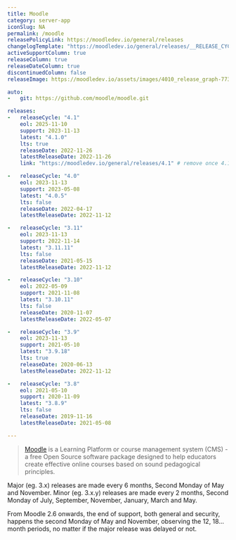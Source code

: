 ```yaml
---
title: Moodle
category: server-app
iconSlug: NA
permalink: /moodle
releasePolicyLink: https://moodledev.io/general/releases
changelogTemplate: "https://moodledev.io/general/releases/__RELEASE_CYCLE__/__LATEST__"
activeSupportColumn: true
releaseColumn: true
releaseDateColumn: true
discontinuedColumn: false
releaseImage: https://moodledev.io/assets/images/4010_release_graph-773a9f767c2a486113610b0eab0e324d.png

auto:
-   git: https://github.com/moodle/moodle.git

releases:
-   releaseCycle: "4.1"
    eol: 2025-11-10
    support: 2023-11-13
    latest: "4.1.0"
    lts: true
    releaseDate: 2022-11-26
    latestReleaseDate: 2022-11-26
    link: "https://moodledev.io/general/releases/4.1" # remove once 4.1.1 is released

-   releaseCycle: "4.0"
    eol: 2023-11-13
    support: 2023-05-08
    latest: "4.0.5"
    lts: false
    releaseDate: 2022-04-17
    latestReleaseDate: 2022-11-12

-   releaseCycle: "3.11"
    eol: 2023-11-13
    support: 2022-11-14
    latest: "3.11.11"
    lts: false
    releaseDate: 2021-05-15
    latestReleaseDate: 2022-11-12

-   releaseCycle: "3.10"
    eol: 2022-05-09
    support: 2021-11-08
    latest: "3.10.11"
    lts: false
    releaseDate: 2020-11-07
    latestReleaseDate: 2022-05-07

-   releaseCycle: "3.9"
    eol: 2023-11-13
    support: 2021-05-10
    latest: "3.9.18"
    lts: true
    releaseDate: 2020-06-13
    latestReleaseDate: 2022-11-12

-   releaseCycle: "3.8"
    eol: 2021-05-10
    support: 2020-11-09
    latest: "3.8.9"
    lts: false
    releaseDate: 2019-11-16
    latestReleaseDate: 2021-05-08

---
```


> [Moodle](https://moodle.org/) is a Learning Platform or course management system (CMS) - a free Open Source software package designed to help educators create effective online courses based on sound pedagogical principles.

Major (eg. 3.x) releases are made every 6 months, Second Monday of May and November. Minor (eg. 3.x.y) releases are made every 2 months, Second Monday of July, September, November, January, March and May.

From Moodle 2.6 onwards, the end of support, both general and security, happens the second Monday of May and November, observing the 12, 18... month periods, no matter if the major release was delayed or not.
